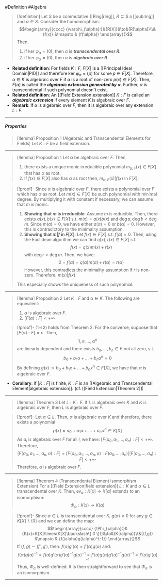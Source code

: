 #Definition #Algebra

> [!definition]
> Let $S$ be a commutative [[Ring|ring]], $R\subseteq S$ a [[subring]] and $\alpha\in S$. Consider the homomorphism:$$\begin{array}{cccc} {\varphi_{\alpha}:}&{R[X]}&\to&{R[\alpha]}\\&{f(x)} &\mapsto & {f(\alpha)} \end{array}{}$$Then, 
> 1. if $\text{ker }\varphi_{\alpha}=(0)$, then $\alpha$ is ***transcendental  over $R$***.
> 2. if $\text{ker }\varphi_{\alpha}\neq(0)$, then $\alpha$ is ***algebraic  over $R$***.
 
- **Related definition**: For fields $K:F$, $F[X]$ is a [[Principal Ideal Domain|PID]] and therefore $\text{ker }\varphi_{\alpha}=(p)$ for some $p\in F[X]$. Therefore,  $\alpha\in K$ is algebraic over $F$ if $\alpha$ is a root of non-zero $p(x)\in F[X]$. Then, $F(\alpha)$ is called the ***algebraic extension generated by $\alpha$***. Further, $\alpha$ is transcendental if such polynomial doesn't exist.
- **Related definition**: An [[Field Extension|extension]] $K:F$ is called an ***algebraic extension*** if every element $K$ is algebraic over $F$.
- **Remark**: If $\alpha$ is algebraic over $F$, then it is algebraic over any extension $L:F$.
---
##### Properties
> [!lemma] Proposition 1 (Algebraic and Transcendental Elements for Fields)
> Let $K:F$ be a field extension. 
---
> [!lemma] Proposition 1
> Let $\alpha$ be algebraic over $F$. Then,
> 1. there exists a unique monic irreducible polynomial $m_{\alpha,F}(x)\in F[X]$ that has $\alpha$ as root. 
> 2. if $f(x)\in F[X]$ also has $\alpha$ as root then, $m_{\alpha,F}(x)|f(x)$ in $F[X]$.

> [!proof]-
> Since $\alpha$ is algebraic over $F$, there exists a polynomial over $F$ which has $\alpha$ as root. Let $m(x)\in F[X]$ be such polynomial with minimal degree. By multiplying it with constant if necessary, we can assume that $m$ is monic.
> 
> 1. **Showing that $m$ is irreducible**:
> 	Assume $m$ is reducible. Then, there exists $a(x),b(x)\in F[X]$ s.t. $m(x)=a(x)b(x)$ and $\deg a,\deg b<\deg m$. Since $m(\alpha)=0$, we have either $a(\alpha)=0$ or $b(\alpha)=0$. However, this is contradictory to the minimality assumption.
> 2. **Showing that $m|f$ in $F[X]$**:
> 	Let $f(x)\in F[X]$ s.t. $f(\alpha)=0$. Then, using the Euclidean algorithm we can find $q(x),r(x)\in F[X]$ s.t. $$f(x)=q(x)m(x)+r(x)$$with $\deg r<\deg m$. Then, we have: $$0=f(\alpha)=q(\alpha)m(\alpha)+r(\alpha)=r(\alpha)$$However, this contradicts the minimality assumption if $r$ is non-zero. Therefore, $m(x)|f(x)$. 
> 	
> 	This especially shows the uniqueness of such polynomial.
---
> [!lemma] Proposition 2
> Let $K:F$ and $\alpha\in K$. The following are equivalent:
> 1.  $\alpha$ is algebraic over $F$. 
> 2. $[F(\alpha):F]<+\infty$

> [!proof]-
> (1=>2) holds from Theorem 2. For the converse, suppose that $[F(\alpha):F]=n$. Then, $$1,\alpha,\dots,\alpha^n$$are linearly dependent and there exists $b_{0},\dots,b_{n}\in F$ not all zero, s.t. $$b_{0}+b_{1}\alpha+\dots+b_{n}\alpha^n=0$$By defining $g(x):=b_{0}+b_{1}x+\dots+b_{n}x^n\in F[X]$, we have that $\alpha$ is algebraic over $F$. 
- **Corollary**: If $[K:F]$ is finite, $K:F$ is an [[Algebraic and Transcendental Element|algebraic extension]]. (cf. [[Field Extension|Theorem 2]])
---
> [!lemma] Theorem 3
> Let $L:K:F$. If $L$ is algebraic over $K$ and $K$ is algebraic over $F$, then $L$ is algebraic over $F$. 

> [!proof]-
> Let $\alpha\in L$. Then, $\alpha$ is algebraic over $K$ and therefore, there exists a polynomial $$p(x)=a_{0}+a_{1}\alpha+\dots+a_{n}\alpha^n\in K[X]$$As $a_{i}$ is algebraic over $F$ for all $i$, we have: $[F(a_{0},a_{1},\dots,a_{n}):F]<+\infty$. Therefore, $$[F(a_{0},a_{1},\dots,a_{n},\alpha):F]=[F(a_{0},a_{1},\dots,a_{n},\alpha):F(a_{0},\dots,a_{n})][F(a_{0},\dots ,a_{n}):F]<+\infty$$Therefore, $\alpha$ is algebraic over $F$.
---
> [!lemma] Theorem 4 (Transcendental Element Isomorphism Extension)
> For a [[Field Extension|field extension]] $L:K$ and $\alpha\in L$ transcendental over $K$. Then, $\text{ev}_{\alpha}:K[x]\to K[\alpha]$ extends to an isomorphism: $$\Phi_{\alpha}:K(x)\to K(\alpha)$$

> [!proof]-
> Since $\alpha\in L$ is transcendental over $K$, $g(\alpha)\neq 0$ for any $g\in K[X] \backslash \{ 0 \}$ and we can define the map: $$\begin{array}{cccc} {\Phi_{\alpha}:}&{K(x)=K[X]\times(K[X]\backslash\{ 0 \})}&\to&{K(\alpha)}\\&{(f,g)} &\mapsto & {f(\alpha)g(\alpha)^{-1}} \end{array}{}$$
> If $(f,g)\sim(f',g')$, then: $f(\alpha)g'(\alpha)=f'(\alpha)g(\alpha)$ and: $$f(\alpha)g(\alpha)^{-1}=f(\alpha)g'(\alpha)g'(\alpha)^{-1}g(\alpha)^{-1}=f'(\alpha)g(\alpha)g'(\alpha)^{-1}g(\alpha)^{-1}=f'(\alpha)g'(\alpha)^{-1}$$Thus, $\Phi_{\alpha}$ is well-defined. It is then straightforward to see that $\Phi_{\alpha}$ is an isomorphism. 
---

